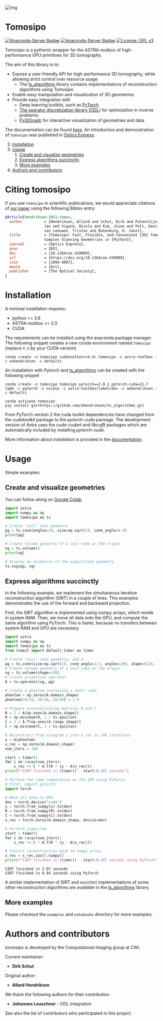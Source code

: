 ![img](./doc/img/logo.svg)

<a id="org584a4eb"></a>
# Tomosipo

[![Anaconda-Server Badge](https://anaconda.org/aahendriksen/tomosipo/badges/version.svg)](https://anaconda.org/aahendriksen/tomosipo)
[![Anaconda-Server Badge](https://anaconda.org/aahendriksen/tomosipo/badges/latest_release_relative_date.svg)](https://anaconda.org/aahendriksen/tomosipo)
[![License: GPL v3](https://img.shields.io/badge/License-GPLv3-blue.svg)](https://www.gnu.org/licenses/gpl-3.0)

Tomosipo is a pythonic wrapper for the ASTRA-toolbox of high-performance GPU
primitives for 3D tomography.

The aim of this library is to:

-   Expose a user-friendly API for high-performance 3D tomography, while
    allowing strict control over resource usage
    -   The [ts_algorithms](https://github.com/ahendriksen/ts_algorithms) library contains implementations of reconstruction algorithms using Tomosipo
-   Enable easy manipulation and visualization of 3D geometries
-   Provide easy integration with
    -   Deep learning toolkits, such as [PyTorch](https://pytorch.org)
    -   [The operator discretization library (ODL)](https://github.com/odlgroup/odl) for optimization in
        inverse problems
    -   [PyQtGraph](http://pyqtgraph.org/) for interactive visualization of geometries and data
    

The documentation can be found
[here](https://aahendriksen.gitlab.io/tomosipo/index.html). An introduction and
demonstration of `tomosipo` was published in [Optics
Express](https://doi.org/10.1364/oe.439909).

2.  [Installation](#org85d2a99)
3.  [Usage](#orgb723de1)
    1.  [Create and visualize geometries](#org887ab1a)
    2.  [Express algorithms succinctly](#orgc1f2b6b)
    3.  [More examples](#org4c299a8)
4.  [Authors and contributors](#org2e2678c)


# Citing tomosipo

If you use `tomosipo` in scientific publications, we would appreciate citations
of [our paper](https://doi.org/10.1364/oe.439909) using the following Bibtex
entry:

``` bibtex
@Article{hendriksen-2021-tomos,
  author          = {Hendriksen, Allard and Schut, Dirk and Palenstijn, Willem
                  Jan and Viganò, Nicola and Kim, Jisoo and Pelt, Dani{\"e}l and
                  van Leeuwen, Tristan and Batenburg, K. Joost},
  title           = {Tomosipo: Fast, Flexible, and Convenient {3D} Tomography for
                  Complex Scanning Geometries in {Python}},
  journal         = {Optics Express},
  year            = 2021,
  doi             = {10.1364/oe.439909},
  url             = {https://doi.org/10.1364/oe.439909},
  issn            = {1094-4087},
  month           = {Oct},
  publisher       = {The Optical Society},
}
```

<a id="org85d2a99"></a>
# Installation

A minimal installation requires:

-   python >= 3.6
-   ASTRA-toolbox >= 2.0
-   CUDA

The requirements can be installed using the anaconda package manager. The
following snippet creates a new conda environment named `tomosipo` (replace
`X.X` by your CUDA version)
```
conda create -n tomosipo cudatoolkit=<X.X> tomosipo -c astra-toolbox -c aahendriksen -c defaults
```

An installation with Pytorch and [ts_algorithms](https://github.com/ahendriksen/ts_algorithms) can be created with the following snippet
```
conda create -n tomosipo tomosipo pytorch==2.0.1 pytorch-cuda=11.7 tqdm -c pytorch -c nvidia -c astra-toolbox/label/dev -c aahendriksen -c defaults

conda activate tomosipo
pip install git+https://github.com/ahendriksen/ts_algorithms.git
```
From PyTorch version 2 the cuda toolkit dependencies have changed from the _cudatoolkit_ package to the _pytorch-cuda_ package. The development version of Astra uses the _cuda-cudart_ and _libcufft_ packages which are automatically included by installing _pytorch-cuda_.

More information about installation is provided in the [documentation](https://aahendriksen.gitlab.io/tomosipo/intro/install.html).

<a id="orgb723de1"></a>
# Usage

Simple examples:

<a id="org887ab1a"></a>

## Create and visualize geometries

You can follow along on [Google
Colab](https://colab.research.google.com/github/ahendriksen/tomosipo/blob/master/notebooks/00_getting_started_google_colab.ipynb).

``` python
import astra
import numpy as np
import tomosipo as ts

# Create 'unit' cone geometry
pg = ts.cone(angles=20, size=np.sqrt(2), cone_angle=0.5)
print(pg)

# Create volume geometry of a unit cube on the origin
vg = ts.volume()
print(vg)

# Display an animation of the acquisition geometry
ts.svg(pg, vg)
```



<a id="orgc1f2b6b"></a>

## Express algorithms succinctly

In the following example, we implement the simultaneous iterative
reconstruction algorithm (SIRT) in a couple of lines. This examples
demonstrates the use of the forward and backward projection.

First, the SIRT algorithm is implemented using numpy arrays, which
reside in system RAM. Then, we move all data onto the GPU, and compute
the same algorithm using PyTorch. This is faster, because no transfers
between system RAM and GPU are necessary.

``` python
import astra
import numpy as np
import tomosipo as ts
from timeit import default_timer as timer

# Create 'unit' cone geometry, and a
pg = ts.cone(size=np.sqrt(2), cone_angle=1/2, angles=100, shape=(128, 192))
# Create volume geometry of a unit cube on the origin
vg = ts.volume(shape=128)
# Create projection operator
A = ts.operator(vg, pg)

# Create a phantom containing a small cube:
phantom = np.zeros(A.domain_shape)
phantom[20:50, 20:50, 20:50] = 1.0

# Prepare preconditioning matrices R and C
R = 1 / A(np.ones(A.domain_shape))
R = np.minimum(R, 1 / ts.epsilon)
C = 1 / A.T(np.ones(A.range_shape))
C = np.minimum(C, 1 / ts.epsilon)

# Reconstruct from sinogram y into x_rec in 100 iterations
y = A(phantom)
x_rec = np.zeros(A.domain_shape)
num_iters = 100

start = timer()
for i in range(num_iters):
    x_rec += C * A.T(R * (y - A(x_rec)))
print(f"SIRT finished in {timer() - start:0.2f} seconds")

# Perform the same computation on the GPU using PyTorch.
# First, import pytorch:
import torch

# Move all data to GPU:
dev = torch.device("cuda")
y = torch.from_numpy(y).to(dev)
R = torch.from_numpy(R).to(dev)
C = torch.from_numpy(C).to(dev)
x_rec = torch.zeros(A.domain_shape, device=dev)

# Perform algorithm
start = timer()
for i in range(num_iters):
    x_rec += C * A.T(R * (y - A(x_rec)))

# Convert reconstruction back to numpy array:
x_rec = x_rec.cpu().numpy()
print(f"SIRT finished in {timer() - start:0.2f} seconds using PyTorch")
```

    SIRT finished in 2.07 seconds
    SIRT finished in 0.94 seconds using PyTorch

A similar implementation of SIRT and succinct implementations of some other reconstruction algorithms are available in the [ts_algorithms](https://github.com/ahendriksen/ts_algorithms) library.

<a id="org4c299a8"></a>

## More examples

Please checkout the `examples` and `notebooks` directory for more examples.


<a id="org2e2678c"></a>

# Authors and contributors

tomosipo is developed by the Computational Imaging group at CWI.

Current maintainer:

-   **Dirk Schut**

Original author:

-   **Allard Hendriksen**

We thank the following authors for their contribution

-   **Johannes Leuschner** - ODL integration

See also the list of contributors who participated in this project.

